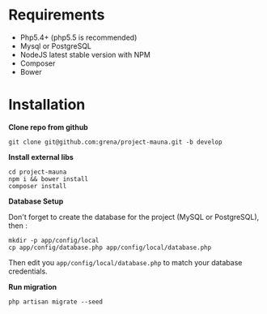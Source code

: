 # Requirements

- Php5.4+ (php5.5 is recommended)
- Mysql or PostgreSQL
- NodeJS latest stable version with NPM
- Composer
- Bower

# Installation

**Clone repo from github**
```
git clone git@github.com:grena/project-mauna.git -b develop
```

**Install external libs**
```
cd project-mauna
npm i && bower install
composer install
```

**Database Setup**

Don't forget to create the database for the project (MySQL or PostgreSQL), then :
```
mkdir -p app/config/local
cp app/config/database.php app/config/local/database.php
```
Then edit you `app/config/local/database.php` to match your database credentials.

**Run migration**
```
php artisan migrate --seed
```
